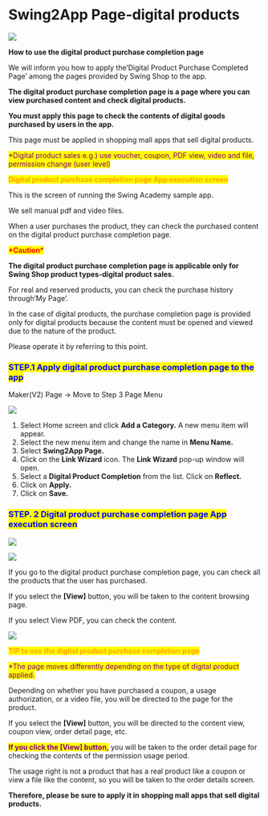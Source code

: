 # Swing2App Page-digital products

![](https://support.swing2app.com/wp-content/uploads/2021/03/swingdigi.png)

**How to use the digital product purchase completion page**

We will inform you how to apply the’Digital Product Purchase Completed Page’ among the pages provided by Swing Shop to the app.

**The digital product purchase completion page is a page where you can view purchased content and check digital products.**

**You must apply this page to check the contents of digital goods purchased by users in the app.**

This page must be applied in shopping mall apps that sell digital products.&#x20;

<mark style="color:purple;">\*Digital product sales e.g.) use voucher, coupon, PDF view, video and file, permission change (user level)</mark>



<mark style="color:orange;">**Digital product purchase completion page App execution screen**</mark>



This is the screen of running the Swing Academy sample app.

We sell manual pdf and video files.

When a user purchases the product, they can check the purchased content on the digital product purchase completion page.



<mark style="color:red;">**\*Caution\***</mark>

**The digital product purchase completion page is applicable only for Swing Shop product types-digital product sales.**

For real and reserved products, you can check the purchase history through’My Page’.

In the case of digital products, the purchase completion page is provided only for digital products because the content must be opened and viewed due to the nature of the product.

Please operate it by referring to this point.



###  <mark style="color:blue;">**STEP.1 Apply digital product purchase completion page to the app**</mark>

Maker(V2) Page → Move to Step 3 Page Menu

![](https://support.swing2app.com/wp-content/uploads/2021/03/%EB%94%94%EC%A7%80%ED%84%B83%EA%B8%80%EB%A1%9C%EB%B2%8C.png)

1. Select Home screen and click **Add a Category.** A new menu item will appear.
2. Select the new menu item and change the name in **Menu Name.**
3. Select **Swing2App Page.**&#x20;
4. Click on the **Link Wizard** icon. The **Link Wizard** pop-up window will open.&#x20;
5. Select a **Digital Product Completion** from the list. Click on **Reflect.**
6. Click on **Apply.**
7. Click on **Save.**



###  <mark style="color:blue;">**STEP. 2 Digital product purchase completion page App execution screen**</mark>

![](https://support.swing2app.com/wp-content/uploads/2018/11/Group-1769@3x.png)

![](https://support.swing2app.com/wp-content/uploads/2018/11/Group-1779@3x.png)

If you go to the digital product purchase completion page, you can check all the products that the user has purchased.

If you select the **\[View]** button, you will be taken to the content browsing page.

If you select View PDF, you can check the content.

![](https://wp.swing2app.co.kr/wp-content/uploads/2018/09/%EC%BA%A1%EC%B2%98-3.png)

<mark style="color:orange;">**TIP to use the digital product purchase completion page**</mark>

<mark style="color:purple;">\*The page moves differently depending on the type of digital product applied.</mark>

Depending on whether you have purchased a coupon, a usage authorization, or a video file, you will be directed to the page for the product.

If you select the **\[View]** button, you will be directed to the content view, coupon view, order detail page, etc.



<mark style="color:purple;">**If you click the \[View] button,**</mark> you will be taken to the order detail page for checking the contents of the permission usage period.

The usage right is not a product that has a real product like a coupon or view a file like the content, so you will be taken to the order details screen.

**Therefore, please be sure to apply it in shopping mall apps that sell digital products.**&#x20;
